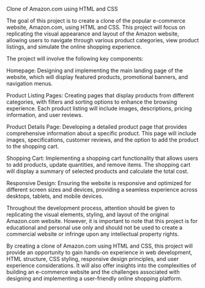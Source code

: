 Clone of Amazon.com using HTML and CSS

The goal of this project is to create a clone of the popular e-commerce website, Amazon.com, using HTML and CSS. This project will focus on replicating the visual appearance and layout of the Amazon website, allowing users to navigate through various product categories, view product listings, and simulate the online shopping experience.

The project will involve the following key components:

Homepage: Designing and implementing the main landing page of the website, which will display featured products, promotional banners, and navigation menus.

Product Listing Pages: Creating pages that display products from different categories, with filters and sorting options to enhance the browsing experience. Each product listing will include images, descriptions, pricing information, and user reviews.

Product Details Page: Developing a detailed product page that provides comprehensive information about a specific product. This page will include images, specifications, customer reviews, and the option to add the product to the shopping cart.

Shopping Cart: Implementing a shopping cart functionality that allows users to add products, update quantities, and remove items. The shopping cart will display a summary of selected products and calculate the total cost.

Responsive Design: Ensuring the website is responsive and optimized for different screen sizes and devices, providing a seamless experience across desktops, tablets, and mobile devices.

Throughout the development process, attention should be given to replicating the visual elements, styling, and layout of the original Amazon.com website. However, it is important to note that this project is for educational and personal use only and should not be used to create a commercial website or infringe upon any intellectual property rights.

By creating a clone of Amazon.com using HTML and CSS, this project will provide an opportunity to gain hands-on experience in web development, HTML structure, CSS styling, responsive design principles, and user experience considerations. It will also offer insights into the complexities of building an e-commerce website and the challenges associated with designing and implementing a user-friendly online shopping platform.
